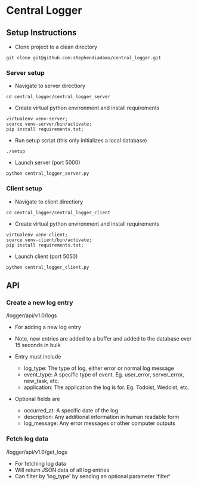 # Central Logger #

## Setup Instructions ##
* Clone project to a clean directory

```
git clone git@github.com:stephendiadamo/central_logger.git
```

### Server setup ###

* Navigate to server directiory

```
cd central_logger/central_logger_server
```

* Create virtual python environment and install requirements

```
virtualenv venv-server;
source venv-server/bin/activate;
pip install requirements.txt;
```

* Run setup script (this only initializes a local database)

```
./setup
```

* Launch server (port 5000)

```
python central_logger_server.py
```


### Client setup ###

* Navigate to client directiory

```
cd central_logger/central_logger_client
```

* Create virtual python environment and install requirements

```
virtualenv venv-client;
source venv-client/bin/activate;
pip install requirements.txt;
```

* Launch client (port 5050)

```
python central_logger_client.py
```

## API ##

### Create a new log entry ###

/logger/api/v1.0/logs

* For adding a new log entry
* Note, new entries are added to a buffer and added to the database ever 15 seconds in bulk
* Entry must include 
  * log_type: The type of log, either error or normal log message
  * event\_type: A specific type of event. Eg. user\_error, server\_error, new\_task, etc.
  * application: The application the log is for. Eg. Todoist, Wedoist, etc. 

* Optional fields are
  * occurred_at: A specific date of the log
  * description: Any additional information  in human readable form
  * log_message: Any error messages or other computer outputs

### Fetch log data ###
/logger/api/v1.0/get_logs

* For fetching log data
* Will return JSON data of all log entries 
* Can filter by 'log_type' by sending an optional parameter 'filter'

